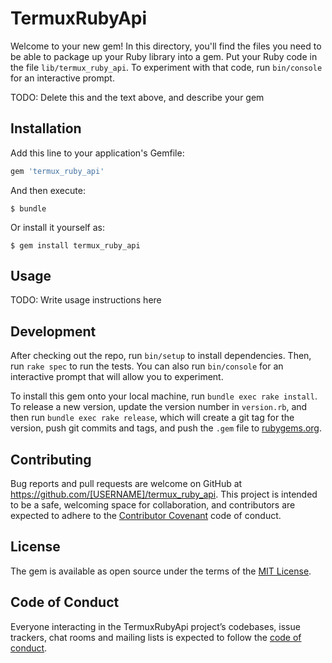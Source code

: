 # TermuxRubyApi

Welcome to your new gem! In this directory, you'll find the files you need to be able to package up your Ruby library into a gem. Put your Ruby code in the file `lib/termux_ruby_api`. To experiment with that code, run `bin/console` for an interactive prompt.

TODO: Delete this and the text above, and describe your gem

## Installation

Add this line to your application's Gemfile:

```ruby
gem 'termux_ruby_api'
```

And then execute:

    $ bundle

Or install it yourself as:

    $ gem install termux_ruby_api

## Usage

TODO: Write usage instructions here

## Development

After checking out the repo, run `bin/setup` to install dependencies. Then, run `rake spec` to run the tests. You can also run `bin/console` for an interactive prompt that will allow you to experiment.

To install this gem onto your local machine, run `bundle exec rake install`. To release a new version, update the version number in `version.rb`, and then run `bundle exec rake release`, which will create a git tag for the version, push git commits and tags, and push the `.gem` file to [rubygems.org](https://rubygems.org).

## Contributing

Bug reports and pull requests are welcome on GitHub at https://github.com/[USERNAME]/termux_ruby_api. This project is intended to be a safe, welcoming space for collaboration, and contributors are expected to adhere to the [Contributor Covenant](http://contributor-covenant.org) code of conduct.

## License

The gem is available as open source under the terms of the [MIT License](https://opensource.org/licenses/MIT).

## Code of Conduct

Everyone interacting in the TermuxRubyApi project’s codebases, issue trackers, chat rooms and mailing lists is expected to follow the [code of conduct](https://github.com/[USERNAME]/termux_ruby_api/blob/master/CODE_OF_CONDUCT.md).
